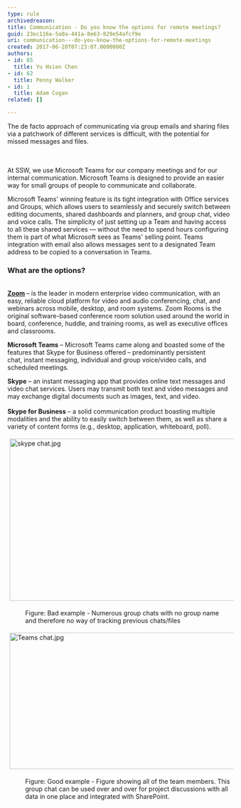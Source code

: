 ```yaml
---
type: rule
archivedreason: 
title: Communication - Do you know the options for remote meetings?
guid: 23ec116a-5a0a-441a-8e63-829e54afcf9e
uri: communication---do-you-know-the-options-for-remote-meetings
created: 2017-06-20T07:23:07.0000000Z
authors:
- id: 65
  title: Yu Hsien Chen
- id: 62
  title: Penny Walker
- id: 1
  title: Adam Cogan
related: []

---
```



​​The de&#160;facto&#160;approach of communicating via group emails and sharing files via a patchwork of different services is difficult, with the potential for missed messages and files.<br>
<br><excerpt class='endintro'></excerpt><br>
<p>​At SSW, we use Microsoft Teams for our company meetings and for our internal communication. Microsoft Teams is designed to provide an easier way for small groups of people to communicate and collaborate.</p><p>Microsoft Teams' winning feature is its tight integration with Office services and Groups, which allows users to seamlessly and securely switch between editing documents, shared dashboards and planners, and group chat, video and voice calls. The simplicity of just setting up a Team and having access to all these shared services — without the need to spend hours configuring them is part of what Microsoft sees as Teams' selling point. Teams integration with email also allows messages sent to a designated Team address to be copied to a conversation in Teams. &#160;</p><h3 class="ssw15-rteElement-H3">What are the options?</h3><p><br><b><a href="https&#58;//zoom.us/">Zoom</a>​&#160;</b>–&#160;is the leader in modern enterprise video communication​, with an easy, reliable cloud platform for video and audio conferencing, chat, and webinars across mobile, desktop, and room systems. Zoom Rooms is the original software-based conference room solution used around the world in board, conference, huddle, and training rooms, as well as executive offices and classrooms.<br></p><p><strong>Microsoft Teams</strong> – Microsoft&#160;Teams came along and boasted some of the features that Skype for Business offered – predominantly persistent chat,&#160;instant messaging, individual and group voice/video calls, and scheduled meetings.<br></p><p><b>Skype</b>&#160;– an instant messaging app that provides online text messages and video chat services. Users may transmit both text and video messages and may exchange digital documents such as images, text, and video.&#160;<br><br><b>Skype for Business</b>&#160;– a solid communication product boasting multiple modalities and the ability to easily switch between them, as well as share a variety of content forms (e.g., desktop, application, whiteboard, poll).&#160;<br></p><dl class="ssw15-rteElement-ImageArea"><img src="/SiteAssets/do-you-have-successful-remote-meetings/skype%20chat.jpg" alt="skype chat.jpg" style="margin&#58;5px;width&#58;600px;height&#58;365px;" /></dl><dd class="ssw15-rteElement-FigureBad">Figure&#58;&#160;Bad example -&#160;Numerous group chats with no group name and therefore no way of tracking previous chats/files</dd><dl class="ssw15-rteElement-ImageArea"><img src="/SiteAssets/do-you-have-successful-remote-meetings/Teams%20chat.jpg" alt="Teams chat.jpg" style="font-size&#58;0.9rem;margin&#58;5px;width&#58;600px;height&#58;307px;" /></dl><dd class="ssw15-rteElement-FigureGood">​​​Figure&#58;&#160;Good example -&#160;Figure showing all of the team members. This group chat can be used over and over for project&#160;discussions with all data in one place and integrated with SharePoint.<br></dd><p><br></p>


